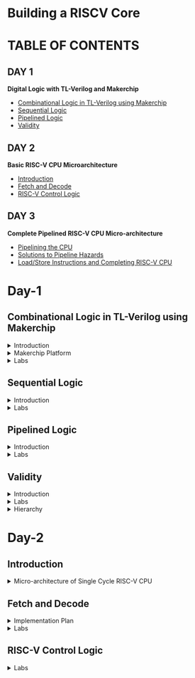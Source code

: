 # Building a RISCV Core
# TABLE OF CONTENTS
## DAY 1
**Digital Logic with TL-Verilog and Makerchip**  
+ [Combinational Logic in TL-Verilog using Makerchip](#combinational-logic-in-tl-verilog-using-makerchip)
+ [Sequential Logic](#sequential-logic)
+ [Pipelined Logic](#pipelined-logic)
+ [Validity](#validity)

## DAY 2
**Basic RISC-V CPU Microarchitecture**
+ [Introduction](#introduction)
+ [Fetch and Decode](#fetch-and-decode)
+ [RISC-V Control Logic](#risc-v-control-logic)

## DAY 3
**Complete Pipelined RISC-V CPU Micro-architecture**
+ [Pipelining the CPU](#pipelining-the-cpu)
+ [Solutions to Pipeline Hazards](#solutions-to-pipeline-hazards)
+ [Load/Store Instructions and Completing RISC-V CPU](#load/store-instructions-and-completing-risc-v-cpu)

# Day-1
## Combinational Logic in TL-Verilog using Makerchip
<details>
<summary> Introduction </summary>

+ **Logic Gates**
  
  Logic gates are fundamental building blocks of digital circuits and are used to perform logical operations on binary numbers. They manipulate binary information, where 0 represents false or low voltage, and 1 represents true or high voltage.

<p align="center">
<img width="505" alt="image" src="https://github.com/Veda1809/RISCV_based_myth/assets/142098395/dc4c7ced-363f-4712-9ffd-d52da2a217bf">
</p>
<p align="center">
  Fig 1.
</p>

+ **Boolean Operation**

  Boolean operations are fundamental operations in Boolean algebra, a mathematical structure dealing with variables that can take on one of two values, typically denoted as true (1) and false (0).

<p align="center">
<img width="344" alt="image" src="https://github.com/Veda1809/RISCV_based_myth/assets/142098395/6d87e1de-cd86-4708-89e5-d8f14c84c5de">
</p>
<p align="center">
  Fig 2.
</p>

+ **Basic Mux Implementation**

   A 2:1 multiplexer (also known as a 2-to-1 mux) is a digital circuit that selects one of two input data lines and directs it to a single output line based on a control signal. The control signal determines which of the two input lines is transmitted to the output.

<p align="center">
<img width="167" alt="image" src="https://github.com/Veda1809/RISCV_based_myth/assets/142098395/5d858058-d4b0-4e6e-ad53-d402aab85f7c">
</p>
<p align="center">
  Fig 3.
</p>

``` v
assign f = s ? x1 : x2;
```

+ **Chaining Ternary Operator**

<p align="center">
<img width="151" alt="image" src="https://github.com/Veda1809/RISCV_based_myth/assets/142098395/c478b402-a4d2-4bd9-b883-c25bd5c58197">
<img width="157" alt="image" src="https://github.com/Veda1809/RISCV_based_myth/assets/142098395/2682bfab-f2b8-4c4a-a90f-e6db6f6c4ac2">
</p>
<p align="center">
  Fig 4.
</p>

```v
assign f = sel[0] ? a : (sel[1] ? b : (sel[2] ? c : d)) ;
```

</details>

<details>
<summary> Makerchip Platform </summary>

+ Go to http://makerchip.com/
+ Click `IDE`
+ Open `Tutorials` then `Validity Tutorial`
+ Click `Load Pythogorean Example`
+ Split planes and move tabs.
+ Zoom/pan in Diagram with mouse wheel and drag.
+ Zoom waveform with `Zoom In` button.
+ Click `$bb_sq` in waveform to highlight in the diagram.

<p align="center">
<img width="960" alt="image" src="https://github.com/Veda1809/RISCV_based_myth/assets/142098395/351ab7e6-940b-47c4-9a06-d687d99147f3">
</p>
<p align="center">
  Fig 5.
</p>

</details>

<details>
<summary> Labs </summary>

**Inverter**
+ Open `Examples`(under `Tutorials`).
+ Load `Makerchip Default Template`.
+ Make an inverter.
+ On line 16, in place of `//..` , type `$out = ! $in1;` (preserve 3-space indentation, no tabs).
+ Compile (`E` menu).

<p align="center">
<img width="960" alt="image" src="https://github.com/Veda1809/RISCV_based_myth/assets/142098395/afa6bd69-0e70-4ca6-b5a0-4e5d1a5b12fd">
</p>
<p align="center">
  Fig 6.
</p>

  + There was no need to declare $out and $in1 unlike verilog, and no need to assign $in1 . Random stimulus is generated and a warning is produced.


**OR**
+  On line 16, in place of `//..` , type
  ```v
  $out = $in1 | $in2;
  ```

<p align="center">
<img width="959" alt="image" src="https://github.com/Veda1809/RISCV_based_myth/assets/142098395/f6cacef7-f094-4e85-950c-2f8c52896250">
</p>
<p align="center">
  Fig 7.
</p>

**Vectors**
+ Arithmetic operations operate on vectors as binary numbers.
+  On line 16, in place of `//..` , type

 ```v
  $out[4:0] = $in1[3:0] + $in2[3:0];
```

+  `$out[4:0]` creates a vecot of 5 bits.

<p align="center">
<img width="959" alt="image" src="https://github.com/Veda1809/RISCV_based_myth/assets/142098395/e7f72dc9-45d7-41b2-8194-1846c454065b">
</p>
<p align="center">
  Fig 8.
</p>

**MUX**
+ ```v
  $out = $sel ? $in1 : $in2;
  ```

<p align="center">
<img width="959" alt="image" src="https://github.com/Veda1809/RISCV_based_myth/assets/142098395/87170d58-c4d6-4a59-9f4c-d23d9812698d">
</p>
<p align="center">
  Fig 9.
</p>

+ Modified the mux to operate on vectors.
   - ```v
     $out[7:0] = $sel ? $in1[7:0] : $in2[7:0];
     ```

<p align="center">
<img width="959" alt="image" src="https://github.com/Veda1809/RISCV_based_myth/assets/142098395/f32f865a-3f6e-4f32-82c2-ca3af28b6c7e">
</p>
<p align="center">
  Fig 10.
</p>

**Combinational Calculator**

<p align="center">
  <img width="308" alt="image" src="https://github.com/Veda1809/RISCV_based_myth/assets/142098395/c28c7768-d70f-4bb0-8bc4-e96a78267add">
</p>
<p align="center">
  Fig 11.
</p>

```v
$reset = *reset;
$val1[31:0] = $rand1[3:0];
$val2[31:0] = $rand2[3:0];
$sum[31:0] = $val1[31:0] + $val2[31:0];
$diff[31:0] = $val1[31:0] - $val2[31:0];
$prod[31:0] = $val1[31:0] * $val2[31:0];
$quot[31:0] = $val1[31:0] / $val2[31:0];
$out[31:0] = $op[1] ? ($op[0] ? $quot : $prod)
                    : ($op[0] ? $diff : $sum);
```

<p align="center">
<img width="960" alt="image" src="https://github.com/Veda1809/RISCV_based_myth/assets/142098395/b085c8d7-b712-4625-80bf-c9d2bbdc93c0">
</p>
<p align="center">
  Fig 12.
</p>

</details>

## Sequential Logic
<details>
<summary> Introduction </summary>

**Sequential Logic**
+ Sequential logic is sequenced by a clock signal.
+ A D-FF transitions next state to current state on a rising clock edge.
+ The circuit is constructed to enter a known state in response to a reset signal.

<p align="center">
<img width="265" alt="image" src="https://github.com/Veda1809/RISCV_based_myth/assets/142098395/b4e2e060-11f2-4d37-92a1-f0118c97f10d">
</p>
<p align="center">
  Fig 1.
</p>

**Values in Verilog**
<p align="center">
  <img width="281" alt="image" src="https://github.com/Veda1809/RISCV_based_myth/assets/142098395/e220d1be-1f0f-4cd2-ae27-6a12e73c77ab">
</p>
<p align="center">
  Fig 2.
</p>

+ Simulator configuration :
  - will zero-extend or truncate when widths are mismatched (without warning).
  - uses 2-state simulation (no X's)
</details>

<details>
<summary> Labs </summary>

**Fibonacci Series-Reset**

+ Next value is the sum of previous two numbers: 1, 1, 2, 3, 5, 8, ...
<p align="center">
<img width="247" alt="image" src="https://github.com/Veda1809/RISCV_based_myth/assets/142098395/d3998208-dfb3-4375-ab65-3abc633819ac">
</p>
<p align="center">
Fig 3.
</p>

+ ```v
  $num[31:0] = $reset ? 1 : (>>1$num + >>2$num);
  ```

<p align="center">
<img width="959" alt="image" src="https://github.com/Veda1809/RISCV_based_myth/assets/142098395/1aeae6a6-4ff7-45c0-8897-b110e5b30c57">
</p>
<p align="center">
Fig 4.
</p>

**Counter**

+ Designed a free running counter.

<p align="center">
<img width="143" alt="image" src="https://github.com/Veda1809/RISCV_based_myth/assets/142098395/20c5e180-cb88-4a52-9bfd-f45a8e4f4033">
</p>
<p align="center">
  Fig 5.
</p>

+ ```v
     $cnt[31:0] = $reset ? 0 : (1 + >>1$cnt);
  ```

<p align="center">
<img width="960" alt="image" src="https://github.com/Veda1809/RISCV_based_myth/assets/142098395/7f492f6d-24aa-48e6-8a37-a2836264f251">
</p>
<p align="center">
  Fig 6.
</p>

**Sequential Calculator**

<p align="center">
<img width="314" alt="image" src="https://github.com/Veda1809/RISCV_based_myth/assets/142098395/b1c50abb-e7e8-4f01-8973-093a02c26cbe">
</p>
<p align="center">
  Fig 7.
</p>

+ ```v
   $reset = *reset;
   $val2[31:0] = $rand2[3:0]; 
   $val1[31:0] = >>1$out[31:0];
   $sum[31:0] = $val1[31:0] + $val2[31:0];
   $diff[31:0] = $val1[31:0] - $val2[31:0];
   $prod[31:0] = $val1[31:0] * $val2[31:0];
   $quot[31:0] = $val1[31:0] / $val2[31:0];
   $out[31:0] = $reset ? 32'b0 :
                ($op[1] ? ($op[0] ? $quot : $prod)
                        : ($op[0]? $diff : $sum));
  ```

<p align="center">
<img width="960" alt="image" src="https://github.com/Veda1809/RISCV_based_myth/assets/142098395/5576c9d8-d46e-407a-8473-b2027fe06cee">
</p>
<p align="center">
  Fig 8.
</p>

<p align="center">
<img width="540" alt="image" src="https://github.com/Veda1809/RISCV_based_myth/assets/142098395/e2b63305-29bf-41a6-8073-3ac5b504f684">
</p>
<p align="center">
  Fig 9.
</p>

</details>

## Pipelined Logic
<details>
<summary> Introduction </summary>

**Pythagoras's Theorem**

<p align="center">
  <img width="151" alt="image" src="https://github.com/Veda1809/RISCV_based_myth/assets/142098395/72828588-2914-46a1-9cc6-22e36ab47151">
</p>
<p align="center">
  Fig 1.
</p>

+ Computation cannot be done in a single cycle, hence we distribute the calculation over 3 cycles.
<p align="center">
  <img width="298" alt="image" src="https://github.com/Veda1809/RISCV_based_myth/assets/142098395/d03e696c-fd46-446b-9c44-995806260706">
</p>
<p align="center">
  Fig 2.
</p>

+ TL Verilog gives us the ability to model this in what we called as **timing abstract** representation.
<p align="center">
<img width="284" alt="image" src="https://github.com/Veda1809/RISCV_based_myth/assets/142098395/33ed466c-9a22-4411-bb0b-eb6761cc1157">
</p>
<p align="center">
  Fig 3.
</p>

```v
|calc
         @1
            $aa_sq[7:0] = $aa[3:0] ** 2;
            $bb_sq[7:0] = $bb[3:0] ** 2;
         @2
            $cc_sq[8:0] = $aa_sq + $bb_sq;
         @3
            $cc[4:0] = sqrt($cc_sq);
```

**Retiming**
```v
|calc
         @0
            $aa_sq[7:0] = $aa[3:0] ** 2;
         @1 
            $bb_sq[7:0] = $bb[3:0] ** 2;
         @2
            $cc_sq[8:0] = $aa_sq + $bb_sq;
         @4
            $cc[4:0] = sqrt($cc_sq);
```
<p align="center">
  <img width="332" alt="image" src="https://github.com/Veda1809/RISCV_based_myth/assets/142098395/3f1d17b0-8ba2-44aa-a4b1-80e2c32e19b3">
</p>
<p align="center">
  Fig 4.
</p>

+ There will be no impact on behavior.

<p align="center">
  <img width="960" alt="image" src="https://github.com/Veda1809/RISCV_based_myth/assets/142098395/f4c22366-262d-4241-8dec-c428dc4d974d">
</p>
<p align="center">
  Fig 5. Without pipeline
</p>

<p align="center">
  <img width="959" alt="image" src="https://github.com/Veda1809/RISCV_based_myth/assets/142098395/4a53fc38-ab04-4ea0-a3d5-3e74f20bc601">
</p>
<p align="center">
  Fig 6. With pipeline
</p>

**Identifiers and Types**
+ Type of an identifier determined by symbol prefix and case/delimitation style.
<p align="center">
  <img width="158" alt="image" src="https://github.com/Veda1809/RISCV_based_myth/assets/142098395/8d4d6c1f-a82a-4ef5-adf8-1b40f7bad737">
</p>
<p align="center">
  Fig 7.
</p>

+ First token must start with two alpha characters.
  - $lower_case : pipe signal
  - $CamelCase : state signal ( Pascal case)
  - $UPPER_CASE : keyword signal
+ Numbers end tokens (after alphas)
  - $base64_value : good
  - $bad_value_5 : bad
+ Numeric identifiers
  - `>>1` : ahead by 1

</details>

<details>
<summary> Labs </summary> 

+ Example
  ```v
  |comp
      
      @1
         $err1 = $bad_input || $illegal_op;
      @3
         $err2 = $err1 || $over_flow;
      @6
         $err3 = $div_by_zero || $err2;
  ```
<p align="center">
  <img width="960" alt="image" src="https://github.com/Veda1809/RISCV_based_myth/assets/142098395/3f3cdbc3-39f3-4cf4-aab8-927b48c39cca">
</p>
<p align="center">
  Fig 8.
</p>

+ Counter and Calculator in pipeline

<p align="center">
  <img width="298" alt="image" src="https://github.com/Veda1809/RISCV_based_myth/assets/142098395/96837410-4d83-44f5-86c2-f9ceecfc6568">
</p>
<p align="center">
  Fig 9.
</p>

```v
|calc
      @0
         $reset = *reset;
      @1
         $val2[31:0] = $rand2[3:0];
         $val1[31:0] = (>>1$out[31:0]);
         $sum[31:0] = $val1[31:0] + $val2[31:0];
         $diff[31:0] = $val1[31:0] - $val2[31:0];
         $prod[31:0] = $val1[31:0] * $val2[31:0];
         $quot[31:0] = $val1[31:0] / $val2[31:0];
         $out[31:0] = $reset ? 32'b0 :
                      ($op[1] ? ($op[0] ? $quot : $prod)
                              : ($op[0]? $diff : $sum));
         $cnt[31:0] = $reset ? 0 : (1 + >>1$cnt);
```

<p align="center">
<img width="960" alt="image" src="https://github.com/Veda1809/RISCV_based_myth/assets/142098395/8e2a534d-fe0d-43a6-97b6-139bc5a41504">
<img width="503" alt="image" src="https://github.com/Veda1809/RISCV_based_myth/assets/142098395/1d0f1af7-8ae3-4986-85f1-43b0c19bb772">
</p>
<p align="center">
  Fig 10.
</p>

+ 2-Cycle Calculator
<p align="center">
  <img width="292" alt="image" src="https://github.com/Veda1809/RISCV_based_myth/assets/142098395/52da0bab-1d7d-4264-af5a-481c00d26757">
</p>
<p align="center">
  Fig 11.
</p>

```v
|calc 
      @0
         $reset = *reset;
      @1  
         $val1[31:0] = (>>2$out[31:0]);
         $val2[31:0] = $rand2[3:0];
         $sum[31:0] = $val1[31:0] + $val2[31:0];
         $diff[31:0] = $val1[31:0] - $val2[31:0];
         $prod[31:0] = $val1[31:0] * $val2[31:0];
         $quot[31:0] = $val1[31:0] / $val2[31:0];
         $cnt[0] = $reset ? 0 : (1 + >>1$cnt);
      @2
         $valid[0] = $cnt;
         $rst = ~$valid[0] || $reset;
         $out[31:0] = $rst ? 32'b0 :
                      ($op[1] ? ($op[0] ? $quot : $prod)
                              : ($op[0]? $diff : $sum));
```
<p align="center">
<img width="960" alt="image" src="https://github.com/Veda1809/RISCV_based_myth/assets/142098395/4b2c78b6-a08b-4195-9bf5-c1ec1799d531">
<img width="476" alt="image" src="https://github.com/Veda1809/RISCV_based_myth/assets/142098395/968dc248-1c0c-4d45-a990-32023ff2ab15">
</p>
<p align="center">
  Fig 12.
</p>

</details>

## Validity
<details>
<summary> Introduction </summary> 

+ Validity provides:
  - Easier debug
  - Cleaner design
  - Better error checking
  - Automated clock gating
 
+ Clock gating
  - Clock signals are distributed to every flip flop. CLocks toggle twice per cycle, which consumes power.
  - CLock gating avoids toggling clock signals.
  - TL-verilog can produce fine-grained gating (or enables).
  
</details>

<details>
<summary> Labs </summary>  

+ Distance accumulator

<p align="center">
<img width="341" alt="image" src="https://github.com/Veda1809/RISCV_based_myth/assets/142098395/6268ea4f-02f4-44ea-ad0a-00c3bcc10221">
</p>
<p align="center">
  Fig 1.
</p>

```v
|calc
      @1
         $reset = *reset;
      ?$valid
         @1
            $aa_sq[31:0] = $aa[3:0] ** 2;
            $bb_sq[31:0] = $bb[3:0] ** 2;
         @2
            $cc_sq[31:0] = $aa_sq + $bb_sq;
         @3
            $cc[31:0] = sqrt($cc_sq);
      @4
         $tot_dist[63:0] = 
                   $reset ? '0 :
                   $valid ? >>1$tot_dist + $cc :
                            >>1$tot_dist;
```

<p align="center">
  <img width="960" alt="image" src="https://github.com/Veda1809/RISCV_based_myth/assets/142098395/7c034523-0164-4d80-808c-a59ae8218355">
</p>
<p align="center">
  Fig 2.
</p>

+ 2-Cycle Calculator with Validity

<p align="center">
  <img width="297" alt="image" src="https://github.com/Veda1809/RISCV_based_myth/assets/142098395/4fafe266-cf7c-4bc9-bf16-c145fcc662b2">
</p>
<p align="center">
  Fig 3.
</p>

```v
|calc
      @0
         $reset = *reset;
      @1
         $valid = $reset ? 1'b0 : >>1$valid + 1'b1;
         $val2[31:0] = $rand2[3:0];
         $val1[31:0] = >>2$out;
         $reset_or_valid = $valid || $reset;
      ?$reset_or_valid
         @1
            $sum[31:0] = $val1[31:0] + $val2[31:0];
            $diff[31:0] = $val1[31:0] - $val2[31:0];
            $prod[31:0] = $val1[31:0] * $val2[31:0];
            $quot[31:0] = $val1[31:0] / $val2[31:0];
         @2 
            $out[31:0] = $reset ? 32'b0 : 
                        ($op[1:0] == 2'b00) ? $sum :
                        ($op[1:0] == 2'b01) ? $diff :
                        ($op[1:0] == 2'b10) ? $prod : $quot;
```

<p align="center">
<img width="956" alt="image" src="https://github.com/Veda1809/RISCV_based_myth/assets/142098395/442cb8a9-6c62-4c0b-a27a-f367b3ecff19">
<img width="830" alt="image" src="https://github.com/Veda1809/RISCV_based_myth/assets/142098395/5eb1d3ca-ca0d-4563-af38-dc2a02bc587f">
</p>
<p align="center">
Fig 4.
</p>

+ Calculator with Single-Value Memory

<p align="center">
  <img width="323" alt="image" src="https://github.com/Veda1809/RISCV_based_myth/assets/142098395/81bbd477-b907-40f9-8d03-4582c8c7459f">
</p>
<p align="center">
  Fig 5.
</p>

```v
 |calc
      @0
         $reset = *reset;
      @1
         $valid = $reset ? 1'b0 : >>1$valid + 1'b1;
         $val2[31:0] = $rand2[3:0];
         $val1[31:0] = >>2$out;
         $reset_or_valid = $valid || $reset;
      ?$reset_or_valid
         @1
            $sum[31:0] = $val1[31:0] + $val2[31:0];
            $diff[31:0] = $val1[31:0] - $val2[31:0];
            $prod[31:0] = $val1[31:0] * $val2[31:0];
            $quot[31:0] = $val1[31:0] / $val2[31:0];
         @2 
            $mem[31:0] = $reset ? 32'b0 : 
                         ($op[2:0] == 3'b101) ? $val1 :
                                              >>2$mem;
            $out[31:0] = $reset ? 32'b0 : 
                        ($op[2:0] == 3'b000) ? $sum :
                        ($op[2:0] == 3'b001) ? $diff :
                        ($op[2:0] == 3'b010) ? $prod : 
                        ($op[2:0] == 3'b011) ? $quot : 
                        ($op[2:0] == 3'b100) ? >>2$mem : >>2$out;
```

<p align="center">
<img width="959" alt="image" src="https://github.com/Veda1809/RISCV_based_myth/assets/142098395/7d5e4605-d058-45e6-82d1-15f8565c29f2">
<img width="785" alt="image" src="https://github.com/Veda1809/RISCV_based_myth/assets/142098395/d2827a11-216d-4e3e-a376-ca69b265b5a1">
</p>
<p align="center">
  Fig 6.
</p>

</details>

<details>
<summary> Hierarchy </summary>

<p align="center">
  <img width="381" alt="image" src="https://github.com/Veda1809/RISCV_based_myth/assets/142098395/3154b7a2-b8f3-4173-98f3-f06db688fc1e">
</p>
<p align="center">
  Fig 7.
</p>

<p align="center">
  <img width="959" alt="image" src="https://github.com/Veda1809/RISCV_based_myth/assets/142098395/8af0e2ff-58fd-443a-bb89-5c245cf057ff">
</p>
<p align="center">
  Fig 8.
</p>

</details>

# Day-2
## Introduction
<details>
<summary> Micro-architecture of Single Cycle RISC-V CPU </summary>

</details>

## Fetch and Decode
<details>
<summary> Implementation Plan </summary> 

<p align="center">
<img width="436" alt="image" src="https://github.com/Veda1809/RISCV_based_myth/assets/142098395/641526e6-4ccd-4dd9-ba7a-c61c4aeab0cc">
</p>
<p align="center">
  Fig 1.
</p>

</details>

<details>
<summary> Labs </summary>

+ Lab for PC

```v
|cpu
      @0
         $reset = *reset;
         $pc[31:0] = >>1$reset ? 32'b0 :
                                 >>1$pc + 32'd4;
```

<p align="center">
<img width="960" alt="image" src="https://github.com/Veda1809/RISCV_based_myth/assets/142098395/4bcc36c3-6b4f-475d-8ef9-0970dd2e949c">
</p>
<p align="center">
  Fig 2.
</p>

+ Lab for Insstruction Fetch Logic

```v
|cpu
      @0
         $reset = *reset;
         $pc[31:0] = >>1$reset ? 32'b0 :
                                 >>1$pc + 32'd4;
         $imem_rd_addr[M4_IMEM_INDEX_CNT-1:0] = $pc[M4_IMEM_INDEX_CNT+1:2];
         $imem_rd_en = !$reset;
      /imem[7:0]
         @1
            $instr[31:0] = *instrs\[#imem\];
      ?$imem_rd_en
         @1
            $imem_rd_data[31:0] = /imem[$imem_rd_addr]$instr;
      @1   
         $instr[31:0] = $imem_rd_data[31:0];
|cpu
      m4+imem(@1)    // Args: (read stage)
      m4+rf(@1, @1)  // Args: (read stage, write stage) - if equal, no register bypass is required
```

<p align="center">
<img width="959" alt="image" src="https://github.com/Veda1809/RISCV_based_myth/assets/142098395/60641804-d2f2-44dc-91b3-5e48aaea6b56">
  <img width="939" alt="image" src="https://github.com/Veda1809/RISCV_based_myth/assets/142098395/8dec92ae-607d-4b1a-92e1-dc256d8b61dc">
</p>
<p align="center">
  Fig 3.
</p>

+ Lab for Instruction Decode

<p align="center">
  <img width="515" alt="image" src="https://github.com/Veda1809/RISCV_based_myth/assets/142098395/3382ad8a-c171-4511-acfc-750e92559fef">
  <img width="465" alt="image" src="https://github.com/Veda1809/RISCV_based_myth/assets/142098395/1e7308f0-6ceb-4b9f-ad61-f43fe0893259">
  <img width="457" alt="image" src="https://github.com/Veda1809/RISCV_based_myth/assets/142098395/4fee566e-2884-4286-bcb6-cf79db7b16f0">
</p>
<p align="center">
  Fig 4.
</p>

```v
|cpu
      @0
         $reset = *reset;
         $pc[31:0] = >>1$reset ? 32'b0 :
                                 >>1$pc + 32'd4;
         $imem_rd_addr[M4_IMEM_INDEX_CNT-1:0] = $pc[M4_IMEM_INDEX_CNT+1:2];
         $imem_rd_en = !$reset;
      /imem[7:0]
         @1
            $instr[31:0] = *instrs\[#imem\];
      ?$imem_rd_en
         @1
            $imem_rd_data[31:0] = /imem[$imem_rd_addr]$instr;
      @1   
         $instr[31:0] = $imem_rd_data[31:0];
         $is_b_instr = $instr[6:2] ==? 5'b11000;
         $is_r_instr = $instr[6:2] ==? 5'b01011 ||
                          $instr[6:2] ==? 5'b011x0 ||
                          $instr[6:2] ==? 5'b10100;
         $is_j_instr = $instr[6:2] ==? 5'b11011;
         $is_i_instr = $instr[6:2] ==? 5'b0000x ||
                            $instr[6:2] ==? 5'b001x0 ||
                            $instr[6:2] ==? 5'b11001;
         $is_u_instr = $instr[6:2] ==? 5'b0x101;
         $is_s_instr = $instr[6:2] ==? 5'b0100x;
         $rs1[4:0] = $instr[19:15];
         $rs2[4:0] = $instr[24:20];
         $rd[4:0] = $instr[11:7];
         $opcode[6:0] = $instr[6:0];
         $funct7[6:0] = $instr[31:25];
         $funct3[2:0] = $instr[14:12];
         $imm[31:0] = $is_i_instr ? {{21{$instr[31]}}, $instr[30:20]} :
                         $is_s_instr ? {{21{$instr[31]}}, $instr[30:25], $instr[11:7]} :
                         $is_b_instr ? {{20{$instr[31]}}, $instr[7], $instr[30:25], $instr[11:8], 1'b0} :
                         $is_u_instr ? {$instr[31:12], 12'b0} :
                         $is_j_instr ? {{12{$instr[31]}}, $instr[19:12], $instr[20], $instr[30:21], 1'b0} :
                                     32'b0;
|cpu
      m4+imem(@1)    // Args: (read stage)
      m4+rf(@1, @1)  // Args: (read stage, write stage) - if equal, no register bypass is required
```
<p align="center">
  <img width="960" alt="image" src="https://github.com/Veda1809/RISCV_based_myth/assets/142098395/c2759d98-9eee-457e-8114-6b7fbf1079a6">
<img width="960" alt="image" src="https://github.com/Veda1809/RISCV_based_myth/assets/142098395/03f41240-b9c3-4235-ac98-8a1fea97e651">
</p>
<p align="center">
  Fig 5.
</p>

+ Lab for Instruction Decode with Validity

```v
|cpu
      @0
         $reset = *reset;
         $pc[31:0] = >>1$reset ? 32'b0 :
                                 >>1$pc + 32'd4;
         $imem_rd_addr[M4_IMEM_INDEX_CNT-1:0] = $pc[M4_IMEM_INDEX_CNT+1:2];
         $imem_rd_en = !$reset;
      /imem[7:0]
         @1
            $instr[31:0] = *instrs\[#imem\];
      ?$imem_rd_en
         @1
            $imem_rd_data[31:0] = /imem[$imem_rd_addr]$instr;
      @1   
         $instr[31:0] = $imem_rd_data[31:0];
         $is_b_instr = $instr[6:2] ==? 5'b11000;
         $is_r_instr = $instr[6:2] ==? 5'b01011 ||
                          $instr[6:2] ==? 5'b011x0 ||
                          $instr[6:2] ==? 5'b10100;
         $is_j_instr = $instr[6:2] ==? 5'b11011;
         $is_i_instr = $instr[6:2] ==? 5'b0000x ||
                            $instr[6:2] ==? 5'b001x0 ||
                            $instr[6:2] ==? 5'b11001;
         $is_u_instr = $instr[6:2] ==? 5'b0x101;
         $is_s_instr = $instr[6:2] ==? 5'b0100x;
         $rs1_valid = $is_r_instr || $is_i_instr || $is_s_instr || $is_b_instr;
         $rs2_valid = $is_r_instr || $is_s_instr || $is_b_instr;
         $rd_valid = $is_r_instr || $is_i_instr || $is_u_instr || $is_j_instr;
         $funct3_valid = $is_r_instr || $is_i_instr || $is_s_instr || $is_b_instr;
         $funct7_valid = $is_r_instr;
         $imm[31:0] = $is_i_instr ? {{21{$instr[31]}}, $instr[30:20]} :
                         $is_s_instr ? {{21{$instr[31]}}, $instr[30:25], $instr[11:7]} :
                         $is_b_instr ? {{20{$instr[31]}}, $instr[7], $instr[30:25], $instr[11:8], 1'b0} :
                         $is_u_instr ? {$instr[31:12], 12'b0} :
                         $is_j_instr ? {{12{$instr[31]}}, $instr[19:12], $instr[20], $instr[30:21], 1'b0} :
                                     32'b0;
         ?$rs1_valid
            $rs1[4:0] = $instr[19:15];
         ?$rs2_valid
            $rs2[4:0] = $instr[24:20];
         ?$rd_valid
            $rd[4:0] = $instr[11:7];
         ?$funct3_valid
            $funct3[2:0] = $instr[14:12];
         ?$funct7_valid
            $funct7[6:0] = $instr[31:25];
         $opcode[6:0] = $instr[6:0];
|cpu
      m4+imem(@1)    // Args: (read stage)
      m4+rf(@1, @1)  // Args: (read stage, write stage) - if equal, no register bypass is required
```

<p align="center">
<img width="960" alt="image" src="https://github.com/Veda1809/RISCV_based_myth/assets/142098395/e3d00438-2e4e-4062-84f7-d35c8211708c">
<img width="960" alt="image" src="https://github.com/Veda1809/RISCV_based_myth/assets/142098395/00b680d8-58de-4695-b31e-04f293ee9185">
</p>
<p align="center">
  Fig 6.
</p>

+ Lab to Decode Individual Instruction

<p align="center">
  <img width="328" alt="image" src="https://github.com/Veda1809/RISCV_based_myth/assets/142098395/9ac885b0-78de-4cd0-a46a-3a1c77a378ce">
</p>
<p align="center">
  Fig 7.
</p>

```v
|cpu
      @0
         $reset = *reset;
         $pc[31:0] = >>1$reset ? 32'b0 :
                                 >>1$pc + 32'd4;
         $imem_rd_addr[M4_IMEM_INDEX_CNT-1:0] = $pc[M4_IMEM_INDEX_CNT+1:2];
         $imem_rd_en = !$reset;
      /imem[7:0]
         @1
            $instr[31:0] = *instrs\[#imem\];
      ?$imem_rd_en
         @1
            $imem_rd_data[31:0] = /imem[$imem_rd_addr]$instr;
      @1   
         $instr[31:0] = $imem_rd_data[31:0];
         $is_b_instr = $instr[6:2] ==? 5'b11000;
         $is_r_instr = $instr[6:2] ==? 5'b01011 ||
                          $instr[6:2] ==? 5'b011x0 ||
                          $instr[6:2] ==? 5'b10100;
         $is_j_instr = $instr[6:2] ==? 5'b11011;
         $is_i_instr = $instr[6:2] ==? 5'b0000x ||
                            $instr[6:2] ==? 5'b001x0 ||
                            $instr[6:2] ==? 5'b11001;
         $is_u_instr = $instr[6:2] ==? 5'b0x101;
         $is_s_instr = $instr[6:2] ==? 5'b0100x;
         $rs1_valid = $is_r_instr || $is_i_instr || $is_s_instr || $is_b_instr;
         $rs2_valid = $is_r_instr || $is_s_instr || $is_b_instr;
         $rd_valid = $is_r_instr || $is_i_instr || $is_u_instr || $is_j_instr;
         $funct3_valid = $is_r_instr || $is_i_instr || $is_s_instr || $is_b_instr;
         $funct7_valid = $is_r_instr;
         $imm[31:0] = $is_i_instr ? {{21{$instr[31]}}, $instr[30:20]} :
                         $is_s_instr ? {{21{$instr[31]}}, $instr[30:25], $instr[11:7]} :
                         $is_b_instr ? {{20{$instr[31]}}, $instr[7], $instr[30:25], $instr[11:8], 1'b0} :
                         $is_u_instr ? {$instr[31:12], 12'b0} :
                         $is_j_instr ? {{12{$instr[31]}}, $instr[19:12], $instr[20], $instr[30:21], 1'b0} :
                                     32'b0;
         ?$rs1_valid
            $rs1[4:0] = $instr[19:15];
         ?$rs2_valid
            $rs2[4:0] = $instr[24:20];
         ?$rd_valid
            $rd[4:0] = $instr[11:7];
         ?$funct3_valid
            $funct3[2:0] = $instr[14:12];
         ?$funct7_valid
            $funct7[6:0] = $instr[31:25];
         $opcode[6:0] = $instr[6:0];         
         $dec_bits[10:0] = {$funct7[5], $funct3, $opcode};
         $is_bne = $dec_bits ==? 11'bx_001_1100011;
         $is_bltu = $dec_bits ==? 11'bx_110_1100011;
         $is_blt = $dec_bits ==? 11'bx_100_1100011;
         $is_bgeu = $dec_bits ==? 11'bx_111_1100011;
         $is_bge = $dec_bits ==? 11'bx_101_1100011;
         $is_beq = $dec_bits ==? 11'bx_000_1100011;
         $is_addi = $dec_bits ==? 11'bx_000_0010011;
         $is_add = $dec_bits ==? 11'b0_000_0110011;
|cpu
      m4+imem(@1)    // Args: (read stage)
      m4+rf(@1, @1)  // Args: (read stage, write stage) - if equal, no register bypass is required
```

<p align="center">
  <img width="960" alt="image" src="https://github.com/Veda1809/RISCV_based_myth/assets/142098395/803be52a-1ea9-4070-8ddd-027344e2ca13">
  <img width="960" alt="image" src="https://github.com/Veda1809/RISCV_based_myth/assets/142098395/718c8298-3bba-4f35-846d-d30e820ac344">
</p>
<p align="center">
  Fig 8.
</p>

</details>

## RISC-V Control Logic
<details>
<summary> Labs </summary>

+ Lab for Register File

```v
|cpu
      @0
         $reset = *reset;
         $pc[31:0] = >>1$reset ? 32'b0 :
                                 >>1$pc + 32'd4;
         $imem_rd_addr[M4_IMEM_INDEX_CNT-1:0] = $pc[M4_IMEM_INDEX_CNT+1:2];
         $imem_rd_en = !$reset;
      /imem[7:0]
         @1
            $instr[31:0] = *instrs\[#imem\];
      ?$imem_rd_en
         @1
            $imem_rd_data[31:0] = /imem[$imem_rd_addr]$instr;
      @1   
         $instr[31:0] = $imem_rd_data[31:0];
         $is_b_instr = $instr[6:2] ==? 5'b11000;
         $is_r_instr = $instr[6:2] ==? 5'b01011 ||
                          $instr[6:2] ==? 5'b011x0 ||
                          $instr[6:2] ==? 5'b10100;
         $is_j_instr = $instr[6:2] ==? 5'b11011;
         $is_i_instr = $instr[6:2] ==? 5'b0000x ||
                            $instr[6:2] ==? 5'b001x0 ||
                            $instr[6:2] ==? 5'b11001;
         $is_u_instr = $instr[6:2] ==? 5'b0x101;
         $is_s_instr = $instr[6:2] ==? 5'b0100x;
         $rs1_valid = $is_r_instr || $is_i_instr || $is_s_instr || $is_b_instr;
         $rs2_valid = $is_r_instr || $is_s_instr || $is_b_instr;
         $rd_valid = $is_r_instr || $is_i_instr || $is_u_instr || $is_j_instr;
         $funct3_valid = $is_r_instr || $is_i_instr || $is_s_instr || $is_b_instr;
         $funct7_valid = $is_r_instr;
         $imm[31:0] = $is_i_instr ? {{21{$instr[31]}}, $instr[30:20]} :
                         $is_s_instr ? {{21{$instr[31]}}, $instr[30:25], $instr[11:7]} :
                         $is_b_instr ? {{20{$instr[31]}}, $instr[7], $instr[30:25], $instr[11:8], 1'b0} :
                         $is_u_instr ? {$instr[31:12], 12'b0} :
                         $is_j_instr ? {{12{$instr[31]}}, $instr[19:12], $instr[20], $instr[30:21], 1'b0} :
                                     32'b0;
         ?$rs1_valid
            $rs1[4:0] = $instr[19:15];
         ?$rs2_valid
            $rs2[4:0] = $instr[24:20];
         ?$rd_valid
            $rd[4:0] = $instr[11:7];
         ?$funct3_valid
            $funct3[2:0] = $instr[14:12];
         ?$funct7_valid
            $funct7[6:0] = $instr[31:25];
         $opcode[6:0] = $instr[6:0];
         $rf_wr_en = 1'b0;
         $rf_wr_index[4:0] = 5'b0;
         $rf_wr_data[31:0] = 32'b0;
         $dec_bits[10:0] = {$funct7[5], $funct3, $opcode};
         $is_bne = $dec_bits ==? 11'bx_001_1100011;
         $is_bltu = $dec_bits ==? 11'bx_110_1100011;
         $is_blt = $dec_bits ==? 11'bx_100_1100011;
         $is_bgeu = $dec_bits ==? 11'bx_111_1100011;
         $is_bge = $dec_bits ==? 11'bx_101_1100011;
         $is_beq = $dec_bits ==? 11'bx_000_1100011;
         $is_addi = $dec_bits ==? 11'bx_000_0010011;
         $is_add = $dec_bits ==? 11'b0_000_0110011;
      /xreg[31:0]
         @1
            $wr = |cpu$rf_wr_en && (|cpu$rf_wr_index != 5'b0) && (|cpu$rf_wr_index == #xreg);
            $value[31:0] = |cpu$reset ? #xreg : 
                                  $wr ? |cpu$rf_wr_data : $RETAIN;
      @1
         $rf_rd_index1[4:0] = $rs1;
         $rf_rd_en1 = $rs1_valid;
         $rf_rd_en2 = $rs2_valid;
         $rf_rd_index2[4:0] = $rs2;
         ?$rf_rd_en1
            $rf_rd_data1[31:0] = /xreg[$rf_rd_index1]>>1$value;
         ?$rf_rd_en2
            $rf_rd_data2[31:0] = /xreg[$rf_rd_index2]>>1$value;
         $src1_value[31:0] = $rf_rd_data1;
         $src2_value[31:0] = $rf_rd_data2;
|cpu
      m4+imem(@1)    // Args: (read stage)
      m4+rf(@1, @1)  // Args: (read stage, write stage) - if equal, no register bypass is required
      m4+cpu_viz(@4)    // For visualisation
```

<p align="center">
  <img width="960" alt="image" src="https://github.com/Veda1809/RISCV_based_myth/assets/142098395/d4b25177-6b37-45a0-9fca-3e0ecc1ceec5">
  <img width="955" alt="image" src="https://github.com/Veda1809/RISCV_based_myth/assets/142098395/944276ed-22cf-49e8-aa93-8d4a349098cd">
</p>
<p align="center">
  Fig 1.
</p>

+ Lab for ALU Operations (add/addi)

```v
|cpu
      @0
         $reset = *reset;
         $pc[31:0] = >>1$reset ? 32'b0 :
                                 >>1$pc + 32'd4;
         $imem_rd_addr[M4_IMEM_INDEX_CNT-1:0] = $pc[M4_IMEM_INDEX_CNT+1:2];
         $imem_rd_en = !$reset;
      /imem[7:0]
         @1
            $instr[31:0] = *instrs\[#imem\];
      ?$imem_rd_en
         @1
            $imem_rd_data[31:0] = /imem[$imem_rd_addr]$instr;
      @1   
         $instr[31:0] = $imem_rd_data[31:0];
         $is_b_instr = $instr[6:2] ==? 5'b11000;
         $is_r_instr = $instr[6:2] ==? 5'b01011 ||
                          $instr[6:2] ==? 5'b011x0 ||
                          $instr[6:2] ==? 5'b10100;
         $is_j_instr = $instr[6:2] ==? 5'b11011;
         $is_i_instr = $instr[6:2] ==? 5'b0000x ||
                            $instr[6:2] ==? 5'b001x0 ||
                            $instr[6:2] ==? 5'b11001;
         $is_u_instr = $instr[6:2] ==? 5'b0x101;
         $is_s_instr = $instr[6:2] ==? 5'b0100x;
         $rs1_valid = $is_r_instr || $is_i_instr || $is_s_instr || $is_b_instr;
         $rs2_valid = $is_r_instr || $is_s_instr || $is_b_instr;
         $rd_valid = $is_r_instr || $is_i_instr || $is_u_instr || $is_j_instr;
         $funct3_valid = $is_r_instr || $is_i_instr || $is_s_instr || $is_b_instr;
         $funct7_valid = $is_r_instr;
         $imm[31:0] = $is_i_instr ? {{21{$instr[31]}}, $instr[30:20]} :
                         $is_s_instr ? {{21{$instr[31]}}, $instr[30:25], $instr[11:7]} :
                         $is_b_instr ? {{20{$instr[31]}}, $instr[7], $instr[30:25], $instr[11:8], 1'b0} :
                         $is_u_instr ? {$instr[31:12], 12'b0} :
                         $is_j_instr ? {{12{$instr[31]}}, $instr[19:12], $instr[20], $instr[30:21], 1'b0} :
                                     32'b0;
         ?$rs1_valid
            $rs1[4:0] = $instr[19:15];
         ?$rs2_valid
            $rs2[4:0] = $instr[24:20];
         ?$rd_valid
            $rd[4:0] = $instr[11:7];
         ?$funct3_valid
            $funct3[2:0] = $instr[14:12];
         ?$funct7_valid
            $funct7[6:0] = $instr[31:25];
         $opcode[6:0] = $instr[6:0];
         $rf_wr_en = 1'b0;
         $rf_wr_index[4:0] = 5'b0;
         $rf_wr_data[31:0] = 32'b0;
         $dec_bits[10:0] = {$funct7[5], $funct3, $opcode};
         $is_bne = $dec_bits ==? 11'bx_001_1100011;
         $is_bltu = $dec_bits ==? 11'bx_110_1100011;
         $is_blt = $dec_bits ==? 11'bx_100_1100011;
         $is_bgeu = $dec_bits ==? 11'bx_111_1100011;
         $is_bge = $dec_bits ==? 11'bx_101_1100011;
         $is_beq = $dec_bits ==? 11'bx_000_1100011;
         $is_addi = $dec_bits ==? 11'bx_000_0010011;
         $is_add = $dec_bits ==? 11'b0_000_0110011;
      /xreg[31:0]
         @1
            $wr = |cpu$rf_wr_en && (|cpu$rf_wr_index != 5'b0) && (|cpu$rf_wr_index == #xreg);
            $value[31:0] = |cpu$reset ? #xreg : 
                                  $wr ? |cpu$rf_wr_data : $RETAIN;
      @1
         $rf_rd_index1[4:0] = $rs1;
         $rf_rd_en1 = $rs1_valid;
         $rf_rd_en2 = $rs2_valid;
         $rf_rd_index2[4:0] = $rs2;
         ?$rf_rd_en1
            $rf_rd_data1[31:0] = /xreg[$rf_rd_index1]>>1$value;
         ?$rf_rd_en2
            $rf_rd_data2[31:0] = /xreg[$rf_rd_index2]>>1$value;
         $src1_value[31:0] = $rf_rd_data1;
         $src2_value[31:0] = $rf_rd_data2;
         $result[31:0] = $is_addi ? $src1_value + $imm :
                          $is_add ? $src1_value + $src2_value :
                                    32'bx;
|cpu
      m4+imem(@1)    // Args: (read stage)
      m4+rf(@1, @1)  // Args: (read stage, write stage) - if equal, no register bypass is required
      m4+cpu_viz(@4)    // For visualisation
```

<p align="center">
<img width="960" alt="image" src="https://github.com/Veda1809/RISCV_based_myth/assets/142098395/c73d07eb-111c-437e-9218-a6d5df3efcd1">
<img width="960" alt="image" src="https://github.com/Veda1809/RISCV_based_myth/assets/142098395/77660532-2820-4231-97f3-961023cb4fd5">
</p>
<p align="center">
 Fig 2.
</p>

+ Lab for Register File Write

```v
|cpu
      @0
         $reset = *reset;
         $pc[31:0] = >>1$reset ? 32'b0 :
                                 >>1$pc + 32'd4;
         $imem_rd_addr[M4_IMEM_INDEX_CNT-1:0] = $pc[M4_IMEM_INDEX_CNT+1:2];
         $imem_rd_en = !$reset;
      /imem[7:0]
         @1
            $instr[31:0] = *instrs\[#imem\];
      ?$imem_rd_en
         @1
            $imem_rd_data[31:0] = /imem[$imem_rd_addr]$instr;
      @1   
         $instr[31:0] = $imem_rd_data[31:0];
         $is_b_instr = $instr[6:2] ==? 5'b11000;
         $is_r_instr = $instr[6:2] ==? 5'b01011 ||
                          $instr[6:2] ==? 5'b011x0 ||
                          $instr[6:2] ==? 5'b10100;
         $is_j_instr = $instr[6:2] ==? 5'b11011;
         $is_i_instr = $instr[6:2] ==? 5'b0000x ||
                            $instr[6:2] ==? 5'b001x0 ||
                            $instr[6:2] ==? 5'b11001;
         $is_u_instr = $instr[6:2] ==? 5'b0x101;
         $is_s_instr = $instr[6:2] ==? 5'b0100x;
         $rs1_valid = $is_r_instr || $is_i_instr || $is_s_instr || $is_b_instr;
         $rs2_valid = $is_r_instr || $is_s_instr || $is_b_instr;
         $rd_valid = $is_r_instr || $is_i_instr || $is_u_instr || $is_j_instr;
         $funct3_valid = $is_r_instr || $is_i_instr || $is_s_instr || $is_b_instr;
         $funct7_valid = $is_r_instr;
         $imm[31:0] = $is_i_instr ? {{21{$instr[31]}}, $instr[30:20]} :
                         $is_s_instr ? {{21{$instr[31]}}, $instr[30:25], $instr[11:7]} :
                         $is_b_instr ? {{20{$instr[31]}}, $instr[7], $instr[30:25], $instr[11:8], 1'b0} :
                         $is_u_instr ? {$instr[31:12], 12'b0} :
                         $is_j_instr ? {{12{$instr[31]}}, $instr[19:12], $instr[20], $instr[30:21], 1'b0} :
                                     32'b0;
         ?$rs1_valid
            $rs1[4:0] = $instr[19:15];
         ?$rs2_valid
            $rs2[4:0] = $instr[24:20];
         ?$rd_valid
            $rd[4:0] = $instr[11:7];
         ?$funct3_valid
            $funct3[2:0] = $instr[14:12];
         ?$funct7_valid
            $funct7[6:0] = $instr[31:25];
         $opcode[6:0] = $instr[6:0];
         $rf_wr_en = $rd_valid && $rd != 5'b0;
         $rf_wr_index[4:0] = $rd;
         $rf_wr_data[31:0] = $result;
         $dec_bits[10:0] = {$funct7[5], $funct3, $opcode};
         $is_bne = $dec_bits ==? 11'bx_001_1100011;
         $is_bltu = $dec_bits ==? 11'bx_110_1100011;
         $is_blt = $dec_bits ==? 11'bx_100_1100011;
         $is_bgeu = $dec_bits ==? 11'bx_111_1100011;
         $is_bge = $dec_bits ==? 11'bx_101_1100011;
         $is_beq = $dec_bits ==? 11'bx_000_1100011;
         $is_addi = $dec_bits ==? 11'bx_000_0010011;
         $is_add = $dec_bits ==? 11'b0_000_0110011;
      /xreg[31:0]
         @1
            $wr = |cpu$rf_wr_en && (|cpu$rf_wr_index != 5'b0) && (|cpu$rf_wr_index == #xreg);
            $value[31:0] = |cpu$reset ? #xreg : 
                                  $wr ? |cpu$rf_wr_data : $RETAIN;
      @1
         $rf_rd_index1[4:0] = $rs1;
         $rf_rd_en1 = $rs1_valid;
         $rf_rd_en2 = $rs2_valid;
         $rf_rd_index2[4:0] = $rs2;
         ?$rf_rd_en1
            $rf_rd_data1[31:0] = /xreg[$rf_rd_index1]>>1$value;
         ?$rf_rd_en2
            $rf_rd_data2[31:0] = /xreg[$rf_rd_index2]>>1$value;
         $src1_value[31:0] = $rf_rd_data1;
         $src2_value[31:0] = $rf_rd_data2;
         $result[31:0] = $is_addi ? $src1_value + $imm :
                          $is_add ? $src1_value + $src2_value :
                                    32'bx;
|cpu
      m4+imem(@1)    // Args: (read stage)
      m4+rf(@1, @1)  // Args: (read stage, write stage) - if equal, no register bypass is required
      m4+cpu_viz(@4)    // For visualisation
```

<p align="center">
  <img width="957" alt="image" src="https://github.com/Veda1809/RISCV_based_myth/assets/142098395/c0280364-0ab1-4698-b457-4933168d7d41">
<img width="928" alt="image" src="https://github.com/Veda1809/RISCV_based_myth/assets/142098395/5318b99f-7632-4561-9fec-1ea1ee978181">
</p>
<p align="center">
  Fig 3.
</p>

+ Lab for Branch Instructions

```v
|cpu
      @0
         $reset = *reset;
         $pc[31:0] = >>1$reset ? 32'b0 :
                         >>1$taken_br ? >>1$br_tgt_pc :
                                 >>1$pc + 32'd4;
         $imem_rd_addr[M4_IMEM_INDEX_CNT-1:0] = $pc[M4_IMEM_INDEX_CNT+1:2];
         $imem_rd_en = !$reset;
      /imem[7:0]
         @1
            $instr[31:0] = *instrs\[#imem\];
      ?$imem_rd_en
         @1
            $imem_rd_data[31:0] = /imem[$imem_rd_addr]$instr;
      @1   
         $instr[31:0] = $imem_rd_data[31:0];
         $is_b_instr = $instr[6:2] ==? 5'b11000;
         $is_r_instr = $instr[6:2] ==? 5'b01011 ||
                          $instr[6:2] ==? 5'b011x0 ||
                          $instr[6:2] ==? 5'b10100;
         $is_j_instr = $instr[6:2] ==? 5'b11011;
         $is_i_instr = $instr[6:2] ==? 5'b0000x ||
                            $instr[6:2] ==? 5'b001x0 ||
                            $instr[6:2] ==? 5'b11001;
         $is_u_instr = $instr[6:2] ==? 5'b0x101;
         $is_s_instr = $instr[6:2] ==? 5'b0100x;
         $rs1_valid = $is_r_instr || $is_i_instr || $is_s_instr || $is_b_instr;
         $rs2_valid = $is_r_instr || $is_s_instr || $is_b_instr;
         $rd_valid = $is_r_instr || $is_i_instr || $is_u_instr || $is_j_instr;
         $funct3_valid = $is_r_instr || $is_i_instr || $is_s_instr || $is_b_instr;
         $funct7_valid = $is_r_instr;
         $imm[31:0] = $is_i_instr ? {{21{$instr[31]}}, $instr[30:20]} :
                         $is_s_instr ? {{21{$instr[31]}}, $instr[30:25], $instr[11:7]} :
                         $is_b_instr ? {{20{$instr[31]}}, $instr[7], $instr[30:25], $instr[11:8], 1'b0} :
                         $is_u_instr ? {$instr[31:12], 12'b0} :
                         $is_j_instr ? {{12{$instr[31]}}, $instr[19:12], $instr[20], $instr[30:21], 1'b0} :
                                     32'b0;
         ?$rs1_valid
            $rs1[4:0] = $instr[19:15];
         ?$rs2_valid
            $rs2[4:0] = $instr[24:20];
         ?$rd_valid
            $rd[4:0] = $instr[11:7];
         ?$funct3_valid
            $funct3[2:0] = $instr[14:12];
         ?$funct7_valid
            $funct7[6:0] = $instr[31:25];
         $opcode[6:0] = $instr[6:0];
         $rf_wr_en = $rd_valid && $rd != 5'b0;
         $rf_wr_index[4:0] = $rd;
         $rf_wr_data[31:0] = $result;
         $dec_bits[10:0] = {$funct7[5], $funct3, $opcode};
         $is_bne = $dec_bits ==? 11'bx_001_1100011;
         $is_bltu = $dec_bits ==? 11'bx_110_1100011;
         $is_blt = $dec_bits ==? 11'bx_100_1100011;
         $is_bgeu = $dec_bits ==? 11'bx_111_1100011;
         $is_bge = $dec_bits ==? 11'bx_101_1100011;
         $is_beq = $dec_bits ==? 11'bx_000_1100011;
         $is_addi = $dec_bits ==? 11'bx_000_0010011;
         $is_add = $dec_bits ==? 11'b0_000_0110011;
      /xreg[31:0]
         @1
            $wr = |cpu$rf_wr_en && (|cpu$rf_wr_index != 5'b0) && (|cpu$rf_wr_index == #xreg);
            $value[31:0] = |cpu$reset ? #xreg : 
                                  $wr ? |cpu$rf_wr_data : $RETAIN;
      @1
         $rf_rd_index1[4:0] = $rs1;
         $rf_rd_en1 = $rs1_valid;
         $rf_rd_en2 = $rs2_valid;
         $rf_rd_index2[4:0] = $rs2;
         ?$rf_rd_en1
            $rf_rd_data1[31:0] = /xreg[$rf_rd_index1]>>1$value;
         ?$rf_rd_en2
            $rf_rd_data2[31:0] = /xreg[$rf_rd_index2]>>1$value;
         $src1_value[31:0] = $rf_rd_data1;
         $src2_value[31:0] = $rf_rd_data2;
         $result[31:0] = $is_addi ? $src1_value + $imm :
                          $is_add ? $src1_value + $src2_value :
                                    32'bx;
         $taken_br = $is_beq ? ($src1_value == $src2_value) :
                          $is_bne ? ($src1_value != $src2_value) :
                          $is_blt ? (($src1_value < $src2_value) ^ ($src1_value[31] != $src2_value[31])) :
                          $is_bge ? (($src1_value >= $src2_value) ^ ($src1_value[31] != $src2_value[31])) :
                          $is_bltu ? ($src1_value < $src2_value) :
                          $is_bgeu ? ($src1_value >= $src2_value) :
                                          1'b0;
         $br_tgt_pc[31:0] = $pc + $imm;
|cpu
      m4+imem(@1)    // Args: (read stage)
      m4+rf(@1, @1)  // Args: (read stage, write stage) - if equal, no register bypass is required
      m4+cpu_viz(@4)    // For visualisation
```

<p align="center">
  <img width="960" alt="image" src="https://github.com/Veda1809/RISCV_based_myth/assets/142098395/316acfe9-b9ae-422d-99ae-008a7a7c2336">
<img width="945" alt="image" src="https://github.com/Veda1809/RISCV_based_myth/assets/142098395/a807faef-73c9-4572-a555-cc3f9a4364b4">
</p>
<p align="center">
  Fig 4.
</p>

+ Lab for Testbench

Add `*passed = |cpu/xreg[10]>>5$value == (1+2+3+4+5+6+7+8+9);`
check log for passed message.

<p align="center">
  <img width="593" alt="image" src="https://github.com/Veda1809/RISCV_based_myth/assets/142098395/8b740a4b-0dc0-4a65-8f08-e11de4a02eee">
</p>
<p align="center">
  Fig 5.
</p>

</details>
